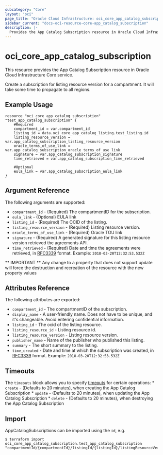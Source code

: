 ```yaml
---
subcategory: "Core"
layout: "oci"
page_title: "Oracle Cloud Infrastructure: oci_core_app_catalog_subscription"
sidebar_current: "docs-oci-resource-core-app_catalog_subscription"
description: |-
  Provides the App Catalog Subscription resource in Oracle Cloud Infrastructure Core service
---
```


# oci_core_app_catalog_subscription
This resource provides the App Catalog Subscription resource in Oracle Cloud Infrastructure Core service.

Create a subscription for listing resource version for a compartment. It will take some time to propagate to all regions.


## Example Usage

```hcl
resource "oci_core_app_catalog_subscription" "test_app_catalog_subscription" {
	#Required
	compartment_id = var.compartment_id
	listing_id = data.oci_core_app_catalog_listing.test_listing.id
	listing_resource_version = var.app_catalog_subscription_listing_resource_version
	oracle_terms_of_use_link = var.app_catalog_subscription_oracle_terms_of_use_link
	signature = var.app_catalog_subscription_signature
	time_retrieved = var.app_catalog_subscription_time_retrieved

	#Optional
	eula_link = var.app_catalog_subscription_eula_link
}
```

## Argument Reference

The following arguments are supported:

* `compartment_id` - (Required) The compartmentID for the subscription.
* `eula_link` - (Optional) EULA link
* `listing_id` - (Required) The OCID of the listing.
* `listing_resource_version` - (Required) Listing resource version.
* `oracle_terms_of_use_link` - (Required) Oracle TOU link
* `signature` - (Required) A generated signature for this listing resource version retrieved the agreements API.
* `time_retrieved` - (Required) Date and time the agreements were retrieved, in [RFC3339](https://tools.ietf.org/html/rfc3339) format. Example: `2018-03-20T12:32:53.532Z` 


** IMPORTANT **
Any change to a property that does not support update will force the destruction and recreation of the resource with the new property values

## Attributes Reference

The following attributes are exported:

* `compartment_id` - The compartmentID of the subscription.
* `display_name` - A user-friendly name. Does not have to be unique, and it's changeable. Avoid entering confidential information. 
* `listing_id` - The ocid of the listing resource.
* `listing_resource_id` - Listing resource id.
* `listing_resource_version` - Listing resource version.
* `publisher_name` - Name of the publisher who published this listing.
* `summary` - The short summary to the listing.
* `time_created` - Date and time at which the subscription was created, in [RFC3339](https://tools.ietf.org/html/rfc3339) format. Example: `2018-03-20T12:32:53.532Z` 

## Timeouts

The `timeouts` block allows you to specify [timeouts](https://registry.terraform.io/providers/oracle/oci/latest/docs/guides/changing_timeouts) for certain operations:
	* `create` - (Defaults to 20 minutes), when creating the App Catalog Subscription
	* `update` - (Defaults to 20 minutes), when updating the App Catalog Subscription
	* `delete` - (Defaults to 20 minutes), when destroying the App Catalog Subscription


## Import

AppCatalogSubscriptions can be imported using the `id`, e.g.

```
$ terraform import oci_core_app_catalog_subscription.test_app_catalog_subscription "compartmentId/{compartmentId}/listingId/{listingId}/listingResourceVersion/{listingResourceVersion}" 
```

